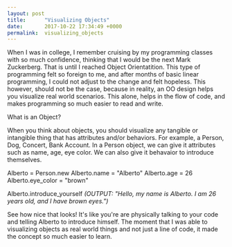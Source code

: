 ```yaml
---
layout: post
title:      "Visualizing Objects"
date:       2017-10-22 17:34:49 +0000
permalink:  visualizing_objects
---
```


When I was in college, I remember cruising by my programming classes with so much confidence, thinking that I would be the next Mark Zuckerberg. That is until I reached Object Orientatition. This type of programming felt so foreign to me, and after months of basic linear programming, I could not adjust to the change and felt hopeless. This however, should not be the case, because in reality, an OO design helps you visualize real world scenarios. This alone, helps in the flow of code, and makes programming so much easier to read and write.

What is an Object?

When you think about objects, you should visualize any tangible or intangible thing that has attributes and/or behaviors. For example, a Person, Dog, Concert, Bank Account. In a Person object, we can give it attributes such as name, age, eye color. We can also give it behavaior to introduce themselves. 

Alberto = Person.new
Alberto.name = "Alberto"
Alberto.age = 26
Alberto.eye_color = "brown"

Alberto.introduce_yourself
*(OUTPUT: "Hello, my name is Alberto. I am 26 years old, and I have brown eyes.")*

See how nice that looks! It's like you're are physically talking to your code and telling Alberto to introduce himself. The moment that I was able to visualizing objects as real world things and not just a line of code, it made the concept so much easier to learn.







